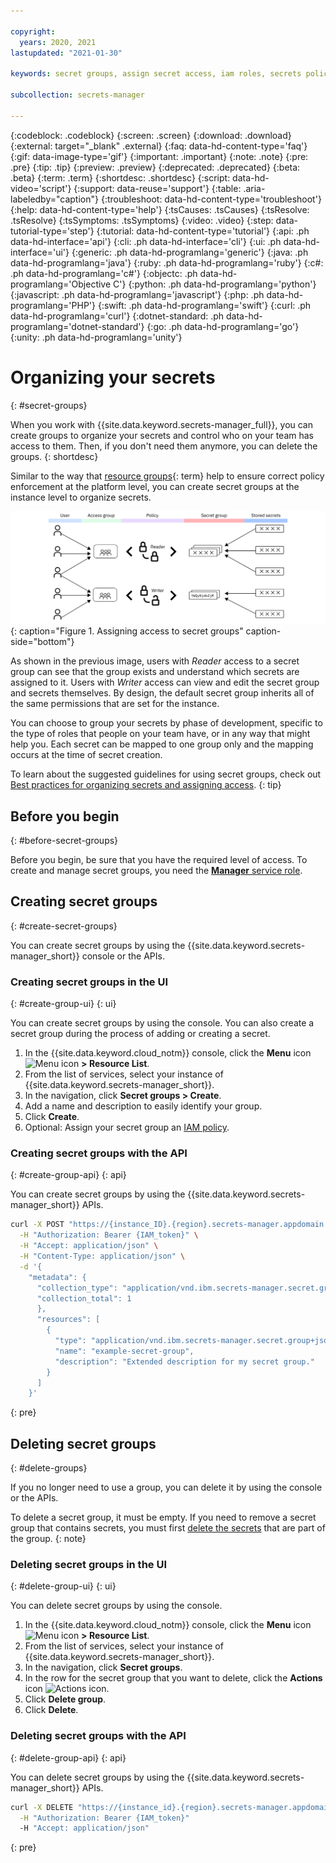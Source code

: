 ```yaml
---

copyright:
  years: 2020, 2021
lastupdated: "2021-01-30"

keywords: secret groups, assign secret access, iam roles, secrets policies, organize secrets

subcollection: secrets-manager

---
```


{:codeblock: .codeblock}
{:screen: .screen}
{:download: .download}
{:external: target="_blank" .external}
{:faq: data-hd-content-type='faq'}
{:gif: data-image-type='gif'}
{:important: .important}
{:note: .note}
{:pre: .pre}
{:tip: .tip}
{:preview: .preview}
{:deprecated: .deprecated}
{:beta: .beta}
{:term: .term}
{:shortdesc: .shortdesc}
{:script: data-hd-video='script'}
{:support: data-reuse='support'}
{:table: .aria-labeledby="caption"}
{:troubleshoot: data-hd-content-type='troubleshoot'}
{:help: data-hd-content-type='help'}
{:tsCauses: .tsCauses}
{:tsResolve: .tsResolve}
{:tsSymptoms: .tsSymptoms}
{:video: .video}
{:step: data-tutorial-type='step'}
{:tutorial: data-hd-content-type='tutorial'}
{:api: .ph data-hd-interface='api'}
{:cli: .ph data-hd-interface='cli'}
{:ui: .ph data-hd-interface='ui'}
{:generic: .ph data-hd-programlang='generic'}
{:java: .ph data-hd-programlang='java'}
{:ruby: .ph data-hd-programlang='ruby'}
{:c#: .ph data-hd-programlang='c#'}
{:objectc: .ph data-hd-programlang='Objective C'}
{:python: .ph data-hd-programlang='python'}
{:javascript: .ph data-hd-programlang='javascript'}
{:php: .ph data-hd-programlang='PHP'}
{:swift: .ph data-hd-programlang='swift'}
{:curl: .ph data-hd-programlang='curl'}
{:dotnet-standard: .ph data-hd-programlang='dotnet-standard'}
{:go: .ph data-hd-programlang='go'}
{:unity: .ph data-hd-programlang='unity'}

# Organizing your secrets
{: #secret-groups}

When you work with {{site.data.keyword.secrets-manager_full}}, you can create groups to organize your secrets and control who on your team has access to them. Then, if you don't need them anymore, you can delete the groups.
{: shortdesc}

Similar to the way that [resource groups](#x2161955){: term} help to ensure correct policy enforcement at the platform level, you can create secret groups at the instance level to organize secrets.

![The image shows two examples of a secret group and how they're mapped to access groups. One where the reader role is assigned and one where the manager role is assigned. The content is explained fully in the surrounding text.](../images/secret-group.svg){: caption="Figure 1. Assigning access to secret groups" caption-side="bottom"}

As shown in the previous image, users with *Reader* access to a secret group can see that the group exists and understand which secrets are assigned to it. Users with *Writer* access can view and edit the secret group and secrets themselves. By design, the default secret group inherits all of the same permissions that are set for the instance.

You can choose to group your secrets by phase of development, specific to the type of roles that people on your team have, or in any way that might help you. Each secret can be mapped to one group only and the mapping occurs at the time of secret creation. 

To learn about the suggested guidelines for using secret groups, check out [Best practices for organizing secrets and assigning access](/docs/secrets-manager?topic=secrets-manager-best-practices-organize-secrets).
{: tip}

## Before you begin
{: #before-secret-groups}

Before you begin, be sure that you have the required level of access. To create and manage secret groups, you need the [**Manager** service role](/docs/secrets-manager?topic=secrets-manager-iam).


## Creating secret groups
{: #create-secret-groups}

You can create secret groups by using the {{site.data.keyword.secrets-manager_short}} console or the APIs.

### Creating secret groups in the UI
{: #create-group-ui}
{: ui}

You can create secret groups by using the console. You can also create a secret group during the process of adding or creating a secret.

1. In the {{site.data.keyword.cloud_notm}} console, click the **Menu** icon ![Menu icon](../../icons/icon_hamburger.svg) **> Resource List**.
2. From the list of services, select your instance of {{site.data.keyword.secrets-manager_short}}.
3. In the navigation, click **Secret groups > Create**.
4. Add a name and description to easily identify your group.
5. Click **Create**.
6. Optional: Assign your secret group an [IAM policy](/docs/secrets-manager?topic=secrets-manager-assign-access).


### Creating secret groups with the API
{: #create-group-api}
{: api}

You can create secret groups by using the {{site.data.keyword.secrets-manager_short}} APIs.

```bash
curl -X POST "https://{instance_ID}.{region}.secrets-manager.appdomain.cloud/api/v1/secret_groups" \
  -H "Authorization: Bearer {IAM_token}" \
  -H "Accept: application/json" \
  -H "Content-Type: application/json" \
  -d '{ 
    "metadata": { 
      "collection_type": "application/vnd.ibm.secrets-manager.secret.group+json", 
      "collection_total": 1 
      }, 
      "resources": [ 
        { 
          "type": "application/vnd.ibm.secrets-manager.secret.group+json",
          "name": "example-secret-group", 
          "description": "Extended description for my secret group."
        } 
      ] 
    }' 
```
{: pre}


## Deleting secret groups
{: #delete-groups}

If you no longer need to use a group, you can delete it by using the console or the APIs.

To delete a secret group, it must be empty. If you need to remove a secret group that contains secrets, you must first [delete the secrets](/docs/secrets-manager?topic=secrets-manager-delete-secrets) that are part of the group.
{: note}


### Deleting secret groups in the UI
{: #delete-group-ui}
{: ui}

You can delete secret groups by using the console.

1. In the {{site.data.keyword.cloud_notm}} console, click the **Menu** icon ![Menu icon](../../icons/icon_hamburger.svg) **> Resource List**.
2. From the list of services, select your instance of {{site.data.keyword.secrets-manager_short}}.
3. In the navigation, click **Secret groups**.
4. In the row for the secret group that you want to delete, click the **Actions** icon ![Actions icon](../../icons/actions-icon-vertical.svg).
5. Click **Delete group**.
6. Click **Delete**.

### Deleting secret groups with the API
{: #delete-group-api}
{: api}

You can delete secret groups by using the {{site.data.keyword.secrets-manager_short}} APIs.

```bash
curl -X DELETE "https://{instance_id}.{region}.secrets-manager.appdomain.cloud/api/v1/secret_groups/{id}" \
  -H "Authorization: Bearer {IAM_token}" 
  -H "Accept: application/json" 
```
{: pre}


